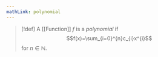 ```yaml
---
mathLink: polynomial
---
```

>[!def]
>A [[Function]] $f$ is a *polynomial* if 
>$$f(x)=\sum_{i=0}^{n}c_{i}x^{i}$$
>for $n\in \mathbb{N}$.
